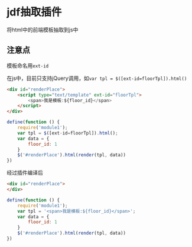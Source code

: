 # jdf抽取插件
将html中的前端模板抽取到js中

## 注意点
模板命名用`ext-id`

在js中，目前只支持jQuery调用，如`var tpl = $([ext-id=floorTpl]).html()`

```html
<div id="renderPlace">
    <script type="text/template" ext-id="floorTpl">
        <span>我是模板:${floor_id}</span>
    </script>
</div>
```
```js
define(function () {
    require('module1');
    var tpl = $([ext-id=floorTpl]).html();
    var data = {
        floor_id: 1
    }
    $('#renderPlace').html(render(tpl, data))
})
```
经过插件编译后
```html
<div id="renderPlace">
</div>
```
```js
define(function () {
    require('module1');
    var tpl = '<span>我是模板:${floor_id}</span>';
    var data = {
        floor_id: 1
    }
    $('#renderPlace').html(render(tpl, data))
})
```